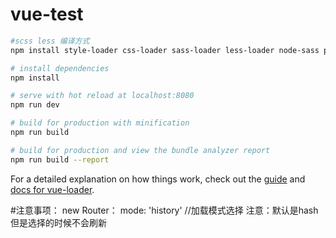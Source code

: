 # vue-test

``` bash
#scss less 编译方式
npm install style-loader css-loader sass-loader less-loader node-sass postcss-loader --save

# install dependencies
npm install

# serve with hot reload at localhost:8080
npm run dev

# build for production with minification
npm run build

# build for production and view the bundle analyzer report
npm run build --report
```

For a detailed explanation on how things work, check out the [guide](http://vuejs-templates.github.io/webpack/) and [docs for vue-loader](http://vuejs.github.io/vue-loader).


#注意事项：
new Router：
mode: 'history' //加载模式选择  注意：默认是hash 但是选择的时候不会刷新

